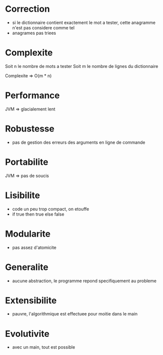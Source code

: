 # Correction

 - si le dictionnaire contient exactement le mot a tester,
   cette anagramme n'est pas considere comme tel
 - anagrames pas triees
 
# Complexite

 Soit n le nombre de mots a tester
 Soit m le nombre de lignes du dictionnaire

 Complexite => O(m * n)

# Performance

  JVM => glacialement lent

# Robustesse

  - pas de gestion des erreurs des arguments en ligne de commande

# Portabilite

  JVM => pas de soucis

# Lisibilite

  - code un peu trop compact, on etouffe
  - if true then true else false

# Modularite

 - pas assez d'atomicite

# Generalite

 - aucune abstraction, le programme repond specifiquement au probleme

# Extensibilite

 - pauvre, l'algorithmique est effectuee pour moitie dans le main

# Evolutivite

 - avec un main, tout est possible

 